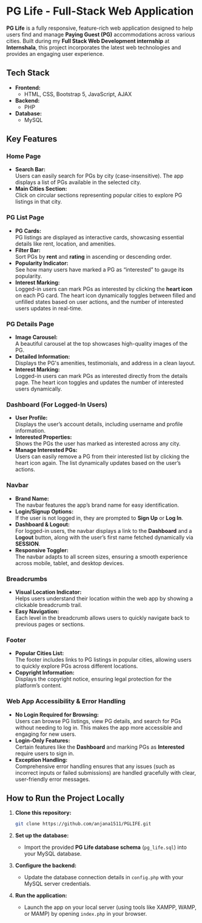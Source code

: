 # PG Life - Full-Stack Web Application

**PG Life** is a fully responsive, feature-rich web application designed to help users find and manage **Paying Guest (PG)** accommodations across various cities. Built during my **Full Stack Web Development internship** at **Internshala**, this project incorporates the latest web technologies and provides an engaging user experience.

## Tech Stack

- **Frontend:**  
  - HTML, CSS, Bootstrap 5, JavaScript, AJAX
- **Backend:**  
  - PHP
- **Database:**  
  - MySQL

## Key Features

### Home Page
- **Search Bar:**  
  Users can easily search for PGs by city (case-insensitive). The app displays a list of PGs available in the selected city.
- **Main Cities Section:**  
  Click on circular sections representing popular cities to explore PG listings in that city.

### PG List Page
- **PG Cards:**  
  PG listings are displayed as interactive cards, showcasing essential details like rent, location, and amenities.
- **Filter Bar:**  
  Sort PGs by **rent** and **rating** in ascending or descending order.
- **Popularity Indicator:**  
  See how many users have marked a PG as “interested” to gauge its popularity.
- **Interest Marking:**  
  Logged-in users can mark PGs as interested by clicking the **heart icon** on each PG card. The heart icon dynamically toggles between filled and unfilled states based on user actions, and the number of interested users updates in real-time.

### PG Details Page
- **Image Carousel:**  
  A beautiful carousel at the top showcases high-quality images of the PG.
- **Detailed Information:**  
  Displays the PG's amenities, testimonials, and address in a clean layout.
- **Interest Marking:**  
  Logged-in users can mark PGs as interested directly from the details page. The heart icon toggles and updates the number of interested users dynamically.

### Dashboard (For Logged-In Users)
- **User Profile:**  
  Displays the user’s account details, including username and profile information.
- **Interested Properties:**  
  Shows the PGs the user has marked as interested across any city.
- **Manage Interested PGs:**  
  Users can easily remove a PG from their interested list by clicking the heart icon again. The list dynamically updates based on the user’s actions.

### Navbar
- **Brand Name:**  
  The navbar features the app’s brand name for easy identification.
- **Login/Signup Options:**  
  If the user is not logged in, they are prompted to **Sign Up** or **Log In**.
- **Dashboard & Logout:**  
  For logged-in users, the navbar displays a link to the **Dashboard** and a **Logout** button, along with the user’s first name fetched dynamically via **SESSION**.
- **Responsive Toggler:**  
  The navbar adapts to all screen sizes, ensuring a smooth experience across mobile, tablet, and desktop devices.

### Breadcrumbs
- **Visual Location Indicator:**  
  Helps users understand their location within the web app by showing a clickable breadcrumb trail.
- **Easy Navigation:**  
  Each level in the breadcrumb allows users to quickly navigate back to previous pages or sections.

### Footer
- **Popular Cities List:**  
  The footer includes links to PG listings in popular cities, allowing users to quickly explore PGs across different locations.
- **Copyright Information:**  
  Displays the copyright notice, ensuring legal protection for the platform’s content.

### Web App Accessibility & Error Handling
- **No Login Required for Browsing:**  
  Users can browse PG listings, view PG details, and search for PGs without needing to log in. This makes the app more accessible and engaging for new users.
- **Login-Only Features:**  
  Certain features like the **Dashboard** and marking PGs as **Interested** require users to sign in.
- **Exception Handling:**  
  Comprehensive error handling ensures that any issues (such as incorrect inputs or failed submissions) are handled gracefully with clear, user-friendly error messages.

## How to Run the Project Locally

1. **Clone this repository:**

   ```bash
   git clone https://github.com/anjana1511/PGLIFE.git
   ```

2. **Set up the database:**

   - Import the provided **PG Life database schema** (`pg_life.sql`) into your MySQL database.

3. **Configure the backend:**

   - Update the database connection details in `config.php` with your MySQL server credentials.

4. **Run the application:**

   - Launch the app on your local server (using tools like XAMPP, WAMP, or MAMP) by opening `index.php` in your browser.
